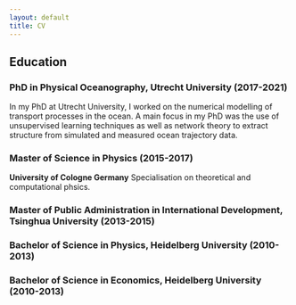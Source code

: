 ```yaml
---
layout: default
title: CV
---
```


## Education

### PhD in Physical Oceanography, Utrecht University (2017-2021)
In my PhD at Utrecht University, I worked on the numerical modelling of transport processes in the ocean. A main focus in my PhD was the use of unsupervised learning techniques as well as network theory to extract structure from simulated and measured ocean trajectory data.

### Master of Science in Physics (2015-2017)
**University of Cologne Germany**
Specialisation on theoretical and computational phsics. 

### Master of Public Administration in International Development, Tsinghua University (2013-2015)

### Bachelor of Science in Physics, Heidelberg University (2010-2013)

### Bachelor of Science in Economics, Heidelberg University (2010-2013)

